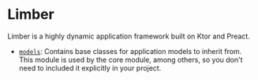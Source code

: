 # Limber

Limber is a highly dynamic application framework built on Ktor and Preact.

* [`models`](/models):
    Contains base classes for application models to inherit from. This module is used by the core
    module, among others, so you don't need to included it explicitly in your project.
